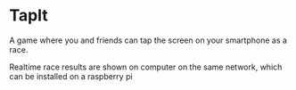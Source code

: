 TapIt
=====

A game where you and friends can tap the screen on your smartphone as a race.

Realtime race results are shown on computer on the same network, which can be installed on a raspberry pi
